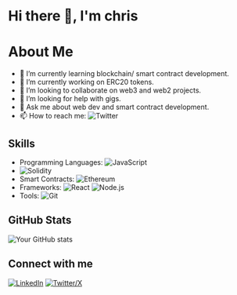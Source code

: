 # Hi there 👋, I'm chris 

# About Me
- 🌱 I’m currently learning blockchain/ smart contract development.
- 🔭 I’m currently working on ERC20 tokens.
- 👯 I’m looking to collaborate on web3  and web2 projects.
- 🤔 I’m looking for help with gigs.
- 💬 Ask me about web dev and smart  contract development.
- 📫 How to reach me: ![Twitter](https://x.com/ayo_cosmos) 

## Skills
- Programming Languages: ![JavaScript](https://img.shields.io/badge/JavaScript-ES6+-F7DF1E)
-  ![Solidity](https://img.shields.io/badge/Solidity-0.8.0-black)
- Smart Contracts: ![Ethereum](https://img.shields.io/badge/Ethereum-Smart%20Contracts-3C3C3D)
- Frameworks: ![React](https://img.shields.io/badge/React-16.13.1-blue) ![Node.js](https://img.shields.io/badge/Node.js-12.18.3-green)
- Tools: ![Git](https://img.shields.io/badge/Git-2.28.0-red) 


## GitHub Stats
![Your GitHub stats](https://github-readme-stats.vercel.app/api?username=cosmosvybes&show_icons=true&theme=radical)

## Connect with me
[![LinkedIn](https://img.shields.io/badge/LinkedIn-Connect-blue)](https://www.linkedin.com/in/username/)
[![Twitter/X](https://img.shields.io/badge/Twiiter-Connect-blue)](https://www.X.com/ayo_cosmos/)

